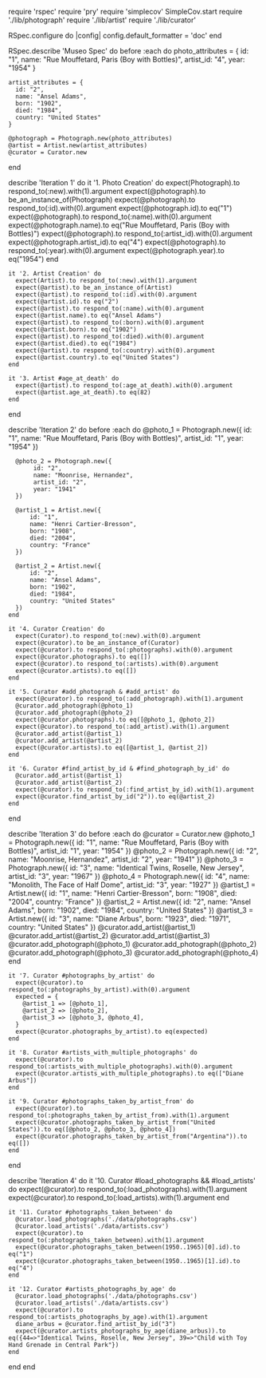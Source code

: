 require 'rspec'
require 'pry'
require 'simplecov'
SimpleCov.start
require './lib/photograph'
require './lib/artist'
require './lib/curator'

RSpec.configure do |config|
  config.default_formatter = 'doc'
end

RSpec.describe 'Museo Spec' do
  before :each do
    photo_attributes = {
      id: "1",
      name: "Rue Mouffetard, Paris (Boy with Bottles)",
      artist_id: "4",
      year: "1954"
    }

    artist_attributes = {
      id: "2",
      name: "Ansel Adams",
      born: "1902",
      died: "1984",
      country: "United States"
    }

    @photograph = Photograph.new(photo_attributes)
    @artist = Artist.new(artist_attributes)
    @curator = Curator.new
  end

  describe 'Iteration 1' do
    it '1. Photo Creation' do
      expect(Photograph).to respond_to(:new).with(1).argument
      expect(@photograph).to be_an_instance_of(Photograph)
      expect(@photograph).to respond_to(:id).with(0).argument
      expect(@photograph.id).to eq("1")
      expect(@photograph).to respond_to(:name).with(0).argument
      expect(@photograph.name).to eq("Rue Mouffetard, Paris (Boy with Bottles)")
      expect(@photograph).to respond_to(:artist_id).with(0).argument
      expect(@photograph.artist_id).to eq("4")
      expect(@photograph).to respond_to(:year).with(0).argument
      expect(@photograph.year).to eq("1954")
    end

    it '2. Artist Creation' do
      expect(Artist).to respond_to(:new).with(1).argument
      expect(@artist).to be_an_instance_of(Artist)
      expect(@artist).to respond_to(:id).with(0).argument
      expect(@artist.id).to eq("2")
      expect(@artist).to respond_to(:name).with(0).argument
      expect(@artist.name).to eq("Ansel Adams")
      expect(@artist).to respond_to(:born).with(0).argument
      expect(@artist.born).to eq("1902")
      expect(@artist).to respond_to(:died).with(0).argument
      expect(@artist.died).to eq("1984")
      expect(@artist).to respond_to(:country).with(0).argument
      expect(@artist.country).to eq("United States")
    end

    it '3. Artist #age_at_death' do
      expect(@artist).to respond_to(:age_at_death).with(0).argument
      expect(@artist.age_at_death).to eq(82)
    end
  end

  describe 'Iteration 2' do
    before :each do
      @photo_1 = Photograph.new({
           id: "1",
           name: "Rue Mouffetard, Paris (Boy with Bottles)",
           artist_id: "1",
           year: "1954"
      })

      @photo_2 = Photograph.new({
           id: "2",
           name: "Moonrise, Hernandez",
           artist_id: "2",
           year: "1941"
      })

      @artist_1 = Artist.new({
          id: "1",
          name: "Henri Cartier-Bresson",
          born: "1908",
          died: "2004",
          country: "France"
      })

      @artist_2 = Artist.new({
          id: "2",
          name: "Ansel Adams",
          born: "1902",
          died: "1984",
          country: "United States"
      })
    end

    it '4. Curator Creation' do
      expect(Curator).to respond_to(:new).with(0).argument
      expect(@curator).to be_an_instance_of(Curator)
      expect(@curator).to respond_to(:photographs).with(0).argument
      expect(@curator.photographs).to eq([])
      expect(@curator).to respond_to(:artists).with(0).argument
      expect(@curator.artists).to eq([])
    end

    it '5. Curator #add_photograph & #add_artist' do
      expect(@curator).to respond_to(:add_photograph).with(1).argument
      @curator.add_photograph(@photo_1)
      @curator.add_photograph(@photo_2)
      expect(@curator.photographs).to eq([@photo_1, @photo_2])
      expect(@curator).to respond_to(:add_artist).with(1).argument
      @curator.add_artist(@artist_1)
      @curator.add_artist(@artist_2)
      expect(@curator.artists).to eq([@artist_1, @artist_2])
    end

    it '6. Curator #find_artist_by_id & #find_photograph_by_id' do
      @curator.add_artist(@artist_1)
      @curator.add_artist(@artist_2)
      expect(@curator).to respond_to(:find_artist_by_id).with(1).argument
      expect(@curator.find_artist_by_id("2")).to eq(@artist_2)
    end
  end

  describe 'Iteration 3' do
    before :each do
      @curator = Curator.new
      @photo_1 = Photograph.new({
           id: "1",
           name: "Rue Mouffetard, Paris (Boy with Bottles)",
           artist_id: "1",
           year: "1954"
      })
      @photo_2 = Photograph.new({
           id: "2",
           name: "Moonrise, Hernandez",
           artist_id: "2",
           year: "1941"
      })
      @photo_3 = Photograph.new({
           id: "3",
           name: "Identical Twins, Roselle, New Jersey",
           artist_id: "3",
           year: "1967"
      })
      @photo_4 = Photograph.new({
           id: "4",
           name: "Monolith, The Face of Half Dome",
           artist_id: "3",
           year: "1927"
      })
      @artist_1 = Artist.new({
           id: "1",
           name: "Henri Cartier-Bresson",
           born: "1908",
           died: "2004",
           country: "France"
      })
      @artist_2 = Artist.new({
           id: "2",
           name: "Ansel Adams",
           born: "1902",
           died: "1984",
           country: "United States"
      })
      @artist_3 = Artist.new({
           id: "3",
           name: "Diane Arbus",
           born: "1923",
           died: "1971",
           country: "United States"
      })
      @curator.add_artist(@artist_1)
      @curator.add_artist(@artist_2)
      @curator.add_artist(@artist_3)
      @curator.add_photograph(@photo_1)
      @curator.add_photograph(@photo_2)
      @curator.add_photograph(@photo_3)
      @curator.add_photograph(@photo_4)
    end

    it '7. Curator #photographs_by_artist' do
      expect(@curator).to respond_to(:photographs_by_artist).with(0).argument
      expected = {
        @artist_1 => [@photo_1],
        @artist_2 => [@photo_2],
        @artist_3 => [@photo_3, @photo_4],
      }
      expect(@curator.photographs_by_artist).to eq(expected)
    end

    it '8. Curator #artists_with_multiple_photographs' do
      expect(@curator).to respond_to(:artists_with_multiple_photographs).with(0).argument
      expect(@curator.artists_with_multiple_photographs).to eq(["Diane Arbus"])
    end

    it '9. Curator #photographs_taken_by_artist_from' do
      expect(@curator).to respond_to(:photographs_taken_by_artist_from).with(1).argument
      expect(@curator.photographs_taken_by_artist_from("United States")).to eq([@photo_2, @photo_3, @photo_4])
      expect(@curator.photographs_taken_by_artist_from("Argentina")).to eq([])
    end
  end

  describe 'Iteration 4' do
    it '10. Curator #load_photographs && #load_artists' do
      expect(@curator).to respond_to(:load_photographs).with(1).argument
      expect(@curator).to respond_to(:load_artists).with(1).argument
    end

    it '11. Curator #photographs_taken_between' do
      @curator.load_photographs('./data/photographs.csv')
      @curator.load_artists('./data/artists.csv')
      expect(@curator).to respond_to(:photographs_taken_between).with(1).argument
      expect(@curator.photographs_taken_between(1950..1965)[0].id).to eq("1")
      expect(@curator.photographs_taken_between(1950..1965)[1].id).to eq("4")
    end

    it '12. Curator #artists_photographs_by_age' do
      @curator.load_photographs('./data/photographs.csv')
      @curator.load_artists('./data/artists.csv')
      expect(@curator).to respond_to(:artists_photographs_by_age).with(1).argument
      diane_arbus = @curator.find_artist_by_id("3")
      expect(@curator.artists_photographs_by_age(diane_arbus)).to eq({44=>"Identical Twins, Roselle, New Jersey", 39=>"Child with Toy Hand Grenade in Central Park"})
    end
  end
end
